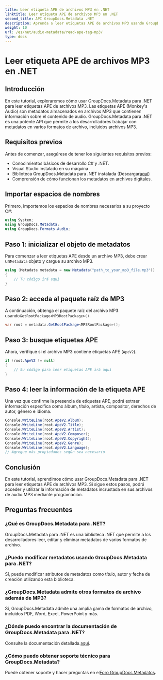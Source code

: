 ```yaml
---
title: Leer etiqueta APE de archivos MP3 en .NET
linktitle: Leer etiqueta APE de archivos MP3 en .NET
second_title: API GroupDocs.Metadata .NET
description: Aprenda a leer etiquetas APE de archivos MP3 usando GroupDocs.Metadata para .NET. Explore la extracción de metadatos en C# con una guía paso a paso.
weight: 10
url: /es/net/audio-metadata/read-ape-tag-mp3/
type: docs
---
```

# Leer etiqueta APE de archivos MP3 en .NET

## Introducción
En este tutorial, exploraremos cómo usar GroupDocs.Metadata para .NET para leer etiquetas APE de archivos MP3. Las etiquetas APE (Monkey's Audio) son metadatos almacenados en archivos MP3 que contienen información sobre el contenido de audio. GroupDocs.Metadata para .NET es una potente API que permite a los desarrolladores trabajar con metadatos en varios formatos de archivo, incluidos archivos MP3.
## Requisitos previos
Antes de comenzar, asegúrese de tener los siguientes requisitos previos:
- Conocimientos básicos de desarrollo C# y .NET.
- Visual Studio instalado en su máquina
-  Biblioteca GroupDocs.Metadata para .NET instalada (Descargar[aquí](https://releases.groupdocs.com/metadata/net/))
- Comprensión de cómo funcionan los metadatos en archivos digitales.

## Importar espacios de nombres
Primero, importemos los espacios de nombres necesarios a su proyecto C#:
```csharp
using System;
using GroupDocs.Metadata;
using GroupDocs.Formats.Audio;
```
## Paso 1: inicializar el objeto de metadatos
 Para comenzar a leer etiquetas APE desde un archivo MP3, debe crear un`Metadata` objeto y cargue su archivo MP3.
```csharp
using (Metadata metadata = new Metadata("path_to_your_mp3_file.mp3"))
{
    // Tu código irá aquí
}
```
## Paso 2: acceda al paquete raíz de MP3
 A continuación, obtenga el paquete raíz del archivo MP3 usando`GetRootPackage<MP3RootPackage>()`.
```csharp
var root = metadata.GetRootPackage<MP3RootPackage>();
```
## Paso 3: busque etiquetas APE
Ahora, verifique si el archivo MP3 contiene etiquetas APE (`ApeV2`).
```csharp
if (root.ApeV2 != null)
{
    // Su código para leer etiquetas APE irá aquí
}
```
## Paso 4: leer la información de la etiqueta APE
Una vez que confirme la presencia de etiquetas APE, podrá extraer información específica como álbum, título, artista, compositor, derechos de autor, género e idioma.
```csharp
Console.WriteLine(root.ApeV2.Album);
Console.WriteLine(root.ApeV2.Title);
Console.WriteLine(root.ApeV2.Artist);
Console.WriteLine(root.ApeV2.Composer);
Console.WriteLine(root.ApeV2.Copyright);
Console.WriteLine(root.ApeV2.Genre);
Console.WriteLine(root.ApeV2.Language);
// Agregue más propiedades según sea necesario
```

## Conclusión
En este tutorial, aprendimos cómo usar GroupDocs.Metadata para .NET para leer etiquetas APE de archivos MP3. Si sigue estos pasos, podrá acceder y utilizar la información de metadatos incrustada en sus archivos de audio MP3 mediante programación.

## Preguntas frecuentes
### ¿Qué es GroupDocs.Metadata para .NET?
GroupDocs.Metadata para .NET es una biblioteca .NET que permite a los desarrolladores leer, editar y eliminar metadatos de varios formatos de archivo.
### ¿Puedo modificar metadatos usando GroupDocs.Metadata para .NET?
Sí, puede modificar atributos de metadatos como título, autor y fecha de creación utilizando esta biblioteca.
### ¿GroupDocs.Metadata admite otros formatos de archivo además de MP3?
Sí, GroupDocs.Metadata admite una amplia gama de formatos de archivo, incluidos PDF, Word, Excel, PowerPoint y más.
### ¿Dónde puedo encontrar la documentación de GroupDocs.Metadata para .NET?
 Consulte la documentación detallada.[aquí](https://tutorials.groupdocs.com/metadata/net/).
### ¿Cómo puedo obtener soporte técnico para GroupDocs.Metadata?
 Puede obtener soporte y hacer preguntas en el[Foro GroupDocs.Metadatos](https://forum.groupdocs.com/c/metadata/14).
